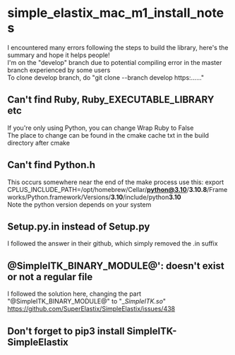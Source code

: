 # simple_elastix_mac_m1_install_notes
I encountered many errors following the steps to build the library, here's the summary and hope it helps people!
<br /> I'm on the "develop" branch due to potential compiling error in the master branch experienced by some users
<br /> To clone develop branch, do "git clone --branch develop https:......"


## Can't find Ruby, Ruby_EXECUTABLE_LIBRARY etc
If you're only using Python, you can change Wrap Ruby to False
<br /> The place to change can be found in the cmake cache txt in the build directory after cmake

## Can't find Python.h
This occurs somewhere near the end of the make process
use this: export CPLUS_INCLUDE_PATH=/opt/homebrew/Cellar/**python@3.10**/**3.10.8**/Frameworks/Python.framework/Versions/**3.10**/include/python**3.10**
<br /> Note the python version depends on your system

## Setup.py.in instead of Setup.py
I followed the answer in their github, which simply removed the .in suffix

## @SimpleITK_BINARY_MODULE@': doesn't exist or not a regular file
I followed the solution here, changing the part "@SimpleITK_BINARY_MODULE@" to "__SimpleITK.so_" https://github.com/SuperElastix/SimpleElastix/issues/438

## Don't forget to pip3 install SimpleITK-SimpleElastix
